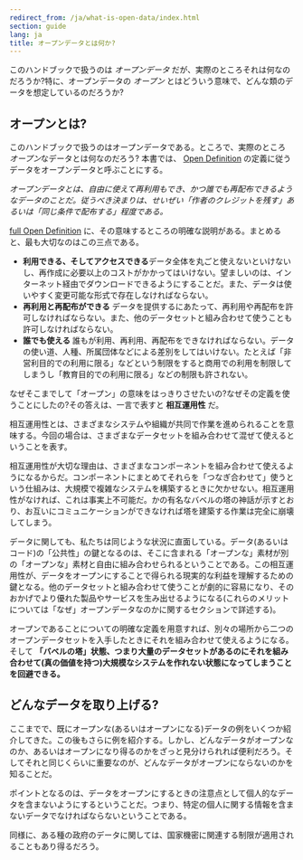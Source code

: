 ```yaml
---
redirect_from: /ja/what-is-open-data/index.html
section: guide
lang: ja
title: オープンデータとは何か?
---
```


このハンドブックで扱うのは *オープンデータ* だが、実際のところそれは何なのだろうか?特に、オープンデータの *オープン* とはどういう意味で、どんな類のデータを想定しているのだろうか?

## オープンとは?

このハンドブックで扱うのはオープンデータである。ところで、実際のところ *オープン*なデータとは何なのだろう? 本書では、 [Open Definition](http://opendefinition.org/) の定義に従うデータをオープンデータと呼ぶことにする。

*オープンデータとは、自由に使えて再利用もでき、かつ誰でも再配布できるようなデータのことだ。従うべき決まりは、せいぜい「作者のクレジットを残す」あるいは「同じ条件で配布する」程度である。*

[full Open Definition](http://opendefinition.org/okd/) に、その意味するところの明確な説明がある。まとめると、最も大切なのはこの三点である。

-   **利用できる、そしてアクセスできる**データ全体を丸ごと使えないといけないし、再作成に必要以上のコストがかかってはいけない。望ましいのは、インターネット経由でダウンロードできるようにすることだ。また、データは使いやすく変更可能な形式で存在しなければならない。
-   **再利用と再配布ができる** データを提供するにあたって、再利用や再配布を許可しなければならない。また、他のデータセットと組み合わせて使うことも許可しなければならない。
-   **誰でも使える** 誰もが利用、再利用、再配布をできなければならない。データの使い道、人種、所属団体などによる差別をしてはいけない。たとえば「非営利目的での利用に限る」などという制限をすると商用での利用を制限してしまうし「教育目的での利用に限る」などの制限も許されない。

なぜそこまでして「オープン」の意味をはっきりさせたいの?なぜその定義を使うことにしたの?その答えは、一言で表すと **相互運用性** だ。

相互運用性とは、さまざまなシステムや組織が共同で作業を進められることを意味する。今回の場合は、さまざまなデータセットを組み合わせて混ぜて使えるということを表す。

相互運用性が大切な理由は、さまざまなコンポーネントを組み合わせて使えるようになるからだ。コンポーネントにまとめてそれらを「つなぎ合わせて」使うという仕組みは、大規模で複雑なシステムを構築するときに欠かせない。相互運用性がなければ、これは事実上不可能だ。かの有名なバベルの塔の神話が示すとおり、お互いにコミュニケーションができなければ塔を建築する作業は完全に崩壊してしまう。

データに関しても、私たちは同じような状況に直面している。データ(あるいはコード)の「公共性」の鍵となるのは、そこに含まれる「オープンな」素材が別の「オープンな」素材と自由に組み合わせられるということである。この相互運用性が、データをオープンにすることで得られる現実的な利益を理解するための鍵となる。他のデータセットと組み合わせて使うことが劇的に容易になり、そのおかげでより優れた製品やサービスを生み出せるようになる(これらのメリットについては「なぜ」オープンデータなのかに関するセクションで詳述する)。

オープンであることについての明確な定義を用意すれば、別々の場所から二つのオープンデータセットを入手したときにそれを組み合わせて使えるようになる。そして **「バベルの塔」状態、つまり大量のデータセットがあるのにそれを組み合わせて(真の価値を持つ)大規模なシステムを作れない状態になってしまうことを回避できる。**

## どんなデータを取り上げる?

ここまでで、既にオープンな(あるいはオープンになる)データの例をいくつか紹介してきた。この後もさらに例を紹介する。しかし、どんなデータがオープンなのか、あるいはオープンになり得るのかをざっと見分けられれば便利だろう。そしてそれと同じくらいに重要なのが、どんなデータがオープンにならないのかを知ることだ。

ポイントとなるのは、データをオープンにするときの注意点として個人的なデータを含まないようにするということだ。つまり、特定の個人に関する情報を含まないデータでなければならないということである。

同様に、ある種の政府のデータに関しては、国家機密に関連する制限が適用されることもあり得るだろう。